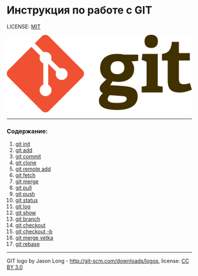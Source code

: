 # Инструкция по работе с GIT

LICENSE: [MIT](./license.md)


![git-logo](./assets/image.png)

---

### Содержание: 
1. [git init](./init.md)
2. [git add](add.md)
3. [git commit](./commit.md)
4. [git clone](./clone.md)
5. [git remote add](./remoteadd.md)
6. [git fetch](./fetch.md)
7. [git merge](./merge.md)
8. [git pull](./pull.md)
9. [git push](./push.md)
10. [git status](./status.md)
11. [git log](./log.md)
12. [git show](./show.md)
13. [git branch](./branch.md)
14. [git checkout](./checkout.md)
15. [git checkout -b](./checkout-b.md)
16. [git merge vetka](./mergevetka.md)
17. [git rebase](./rebase.md)

---

GIT logo by Jason Long - http://git-scm.com/downloads/logos, 
license: [CC BY 3.0](https://creativecommons.org/licenses/by/3.0/)
